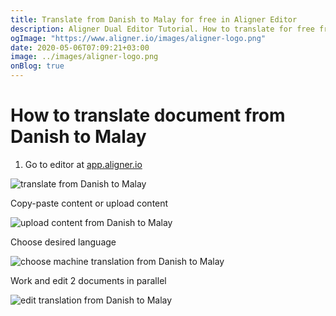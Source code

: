 ```yaml
---
title: Translate from Danish to Malay for free in Aligner Editor
description: Aligner Dual Editor Tutorial. How to translate for free from Danish to Malay. Aligner is multilingual document management platform. 
ogImage: "https://www.aligner.io/images/aligner-logo.png"
date: 2020-05-06T07:09:21+03:00
image: ../images/aligner-logo.png
onBlog: true
---
```


# How to translate document from Danish to Malay

1. Go to editor at [app.aligner.io](https://app.aligner.io "Aligner App web page")

![translate from Danish to Malay](../aligner-blank-editor.png "translate from Danish to Malay")

Copy-paste content or upload content

![upload content from Danish to Malay](../aligner-uploaded-document.png "upload content from Danish to Malay")

Choose desired language

![choose machine translation from Danish to Malay](../aligner-language-dropdown.png "choose machine translation from Danish to Malay")

Work and edit 2 documents in parallel

![edit translation from Danish to Malay](../aligner-double-sitded-editor.png "edit translation from Danish to Malay")

